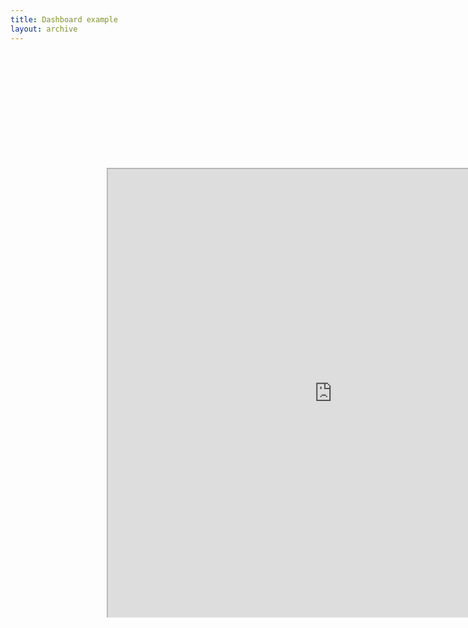 ```yaml
---
title: Dashboard example
layout: archive
---
```


<br/>

<p align="left">   


<iframe width="1024" height="1024" src="https://reproducible.shinyapps.io/richard_example/?_ga=2.44848932.1898567428.1620941224-355753582.1620610208" 
        style="
        -ms-transform: scale(0.7); /* IE 9 */
        -webkit-transform: scale(0.7); /* Safari and Chrome */
        -o-transform: scale(0.7); /* Opera */
        -moz-transform: scale(0.7);">
It looks like your browser doesn't support iframes.
</iframe>


</p> 

